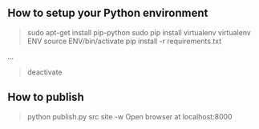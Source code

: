 

How to setup your Python environment
------------------------------------

> sudo apt-get install pip-python
> sudo pip install virtualenv
> virtualenv ENV
> source ENV/bin/activate
> pip install -r requirements.txt

...

> deactivate

How to publish
--------------

> python publish.py src site -w
Open browser at localhost:8000